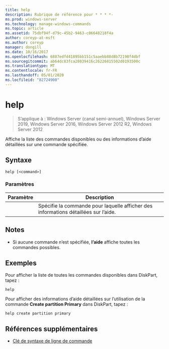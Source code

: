 ```yaml
---
title: help
description: Rubrique de référence pour * * * *-
ms.prod: windows-server
ms.technology: manage-windows-commands
ms.topic: article
ms.assetid: 75dbf94f-d79c-45b2-9463-c06648218f4a
author: coreyp-at-msft
ms.author: coreyp
manager: dongill
ms.date: 10/16/2017
ms.openlocfilehash: 6887edfd41895bb151c5aaebb88d8b72198f4dbf
ms.sourcegitcommit: ab64dc83fca28039416c26226815502d0193500c
ms.translationtype: MT
ms.contentlocale: fr-FR
ms.lasthandoff: 05/01/2020
ms.locfileid: "82724908"
---
```

# <a name="help"></a>help

> S’applique à : Windows Server (canal semi-annuel), Windows Server 2019, Windows Server 2016, Windows Server 2012 R2, Windows Server 2012

Affiche la liste des commandes disponibles ou des informations d’aide détaillées sur une commande spécifiée.  
  
  
  
## <a name="syntax"></a>Syntaxe  
  
```  
help [<command>]  
```  
  
### <a name="parameters"></a>Paramètres  
  
| Paramètre |                              Description                              |
|-----------|-----------------------------------------------------------------------|
| <command> | Spécifie la commande pour laquelle afficher des informations détaillées sur l’aide. |
  
## <a name="remarks"></a>Notes   
  
-   Si aucune commande n’est spécifiée, **l’aide** affiche toutes les commandes possibles.  
  
## <a name="examples"></a>Exemples  
Pour afficher la liste de toutes les commandes disponibles dans DiskPart, tapez :  
  
```  
help  
```  
  
Pour afficher des informations d’aide détaillées sur l’utilisation de la commande **Create partition Primary** dans DiskPart, tapez :  
  
```  
help create partition primary  
```  
  
## <a name="additional-references"></a>Références supplémentaires  
- [Clé de syntaxe de ligne de commande](command-line-syntax-key.md)  
  

  

